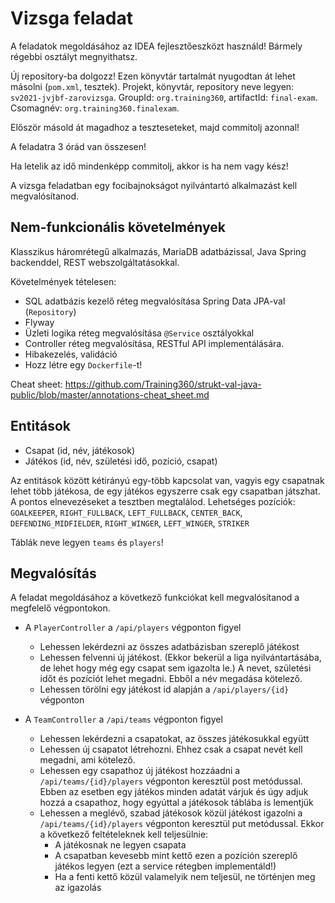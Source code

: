 # Vizsga feladat

A feladatok megoldásához az IDEA fejlesztőeszközt használd!
Bármely régebbi osztályt megnyithatsz.

Új repository-ba dolgozz!
Ezen könyvtár tartalmát nyugodtan át lehet másolni (`pom.xml`, tesztek).
Projekt, könyvtár, repository neve legyen: `sv2021-jvjbf-zarovizsga`.
GroupId: `org.training360`, artifactId: `final-exam`. Csomagnév: `org.training360.finalexam`.

Először másold át magadhoz a teszteseteket, majd commitolj azonnal!

A feladatra 3 órád van összesen!

Ha letelik az idő mindenképp commitolj, akkor is
ha nem vagy kész!

A vizsga feladatban egy focibajnokságot nyilvántartó alkalmazást kell megvalósítanod.

## Nem-funkcionális követelmények

Klasszikus háromrétegű alkalmazás, MariaDB adatbázissal,
Java Spring backenddel, REST webszolgáltatásokkal.

Követelmények tételesen:

* SQL adatbázis kezelő réteg megvalósítása Spring Data JPA-val (`Repository`)
* Flyway
* Üzleti logika réteg megvalósítása `@Service` osztályokkal
* Controller réteg megvalósítása, RESTful API implementálására.
* Hibakezelés, validáció
* Hozz létre egy `Dockerfile`-t!

Cheat sheet: https://github.com/Training360/strukt-val-java-public/blob/master/annotations-cheat_sheet.md


## Entitások

* Csapat (id, név, játékosok)
* Játékos (id, név, születési idő, pozíció, csapat)

Az entitások között kétirányú egy-több kapcsolat van, vagyis egy csapatnak lehet több játékosa,
de egy játékos egyszerre csak egy csapatban játszhat. 
A pontos elnevezéseket a tesztben megtalálod.
Lehetséges pozíciók: `GOALKEEPER`, `RIGHT_FULLBACK`, `LEFT_FULLBACK`, `CENTER_BACK`, `DEFENDING_MIDFIELDER`, `RIGHT_WINGER`, `LEFT_WINGER`, `STRIKER`

Táblák neve legyen `teams` és `players`!


## Megvalósítás

A feladat megoldásához a következő funkciókat kell megvalósítanod a megfelelő végpontokon.

* A `PlayerController` a `/api/players` végponton figyel
    * Lehessen lekérdezni az összes adatbázisban szereplő játékost
    * Lehessen felvenni új játékost. (Ekkor bekerül a liga nyilvántartásába, de lehet hogy még egy csapat
      sem igazolta le.) A nevet, születési időt és pozíciót lehet megadni. Ebből a név megadása kötelező.
    * Lehessen törölni egy játékost id alapján a `/api/players/{id}` végponton
    
* A `TeamController` a `/api/teams` végponton figyel
    * Lehessen lekérdezni a csapatokat, az összes játékosukkal együtt
    * Lehessen új csapatot létrehozni. Ehhez csak a csapat nevét kell megadni, ami kötelező.
    * Lehessen egy csapathoz új játékost hozzáadni a `/api/teams/{id}/players` végponton keresztül post metódussal. Ebben az esetben
    egy játékos minden adatát várjuk és úgy adjuk hozzá a csapathoz, hogy egyúttal a játékosok táblába is lementjük
    * Lehessen a meglévő, szabad játékosok közül játékost igazolni a `/api/teams/{id}/players` végponton keresztül put metódussal.
    Ekkor a következő feltételeknek kell teljesülnie:
        * A játékosnak ne legyen csapata
        * A csapatban kevesebb mint kettő ezen a pozíción szereplő játékos legyen (ezt a service rétegben implementáld!)
        * Ha a fenti kettő közül valamelyik nem teljesül, ne történjen meg az igazolás